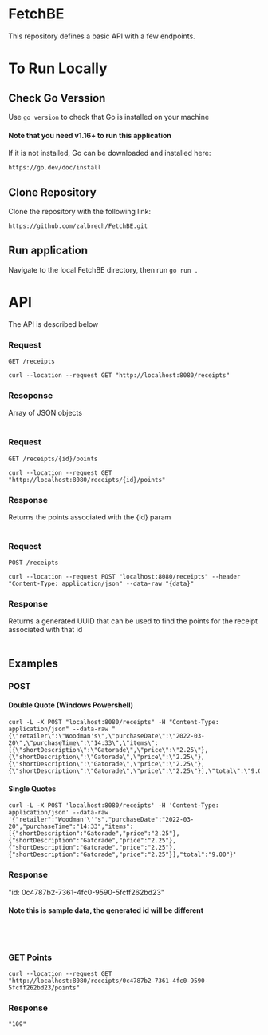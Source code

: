 # FetchBE
This repository defines a basic API with a few endpoints. 

# To Run Locally


## Check Go Verssion
Use ```go version``` to check that Go is installed on your machine

#### Note that you need v1.16+ to run this application

If it is not installed, Go can be downloaded and installed here:

    https://go.dev/doc/install

## Clone Repository 

Clone the repository with the following link:

    https://github.com/zalbrech/FetchBE.git
    
## Run application    
    
Navigate to the local FetchBE directory, then run ```go run .``` 

# API

The API is described below

### Request

`GET /receipts`

    curl --location --request GET "http://localhost:8080/receipts" 
### Resoponse

Array of JSON objects
<br/><br/>

### Request

`GET /receipts/{id}/points`

    curl --location --request GET "http://localhost:8080/receipts/{id}/points"
    
### Response

Returns the points associated with the {id} param
<br/><br/>


### Request

`POST /receipts`

    curl --location --request POST "localhost:8080/receipts" --header "Content-Type: application/json" --data-raw "{data}"   
    
### Response

Returns a generated UUID that can be used to find the points for the receipt associated with that id
<br/><br/>

## Examples

### POST

#### Double Quote (Windows Powershell)

    curl -L -X POST "localhost:8080/receipts" -H "Content-Type: application/json" --data-raw "{\"retailer\":\"Woodman's\",\"purchaseDate\":\"2022-03-20\",\"purchaseTime\":\"14:33\",\"items\":[{\"shortDescription\":\"Gatorade\",\"price\":\"2.25\"},{\"shortDescription\":\"Gatorade\",\"price\":\"2.25\"},{\"shortDescription\":\"Gatorade\",\"price\":\"2.25\"},{\"shortDescription\":\"Gatorade\",\"price\":\"2.25\"}],\"total\":\"9.00\"}"
    
#### Single Quotes

    curl -L -X POST 'localhost:8080/receipts' -H 'Content-Type: application/json' --data-raw '{"retailer":"Woodman'\''s","purchaseDate":"2022-03-20","purchaseTime":"14:33","items":[{"shortDescription":"Gatorade","price":"2.25"},{"shortDescription":"Gatorade","price":"2.25"},{"shortDescription":"Gatorade","price":"2.25"},{"shortDescription":"Gatorade","price":"2.25"}],"total":"9.00"}'


### Response

   "id: 0c4787b2-7361-4fc0-9590-5fcff262bd23"
   
#### Note this is sample data, the generated id will be different
<br/><br/>


### GET Points

    curl --location --request GET "http://localhost:8080/receipts/0c4787b2-7361-4fc0-9590-5fcff262bd23/points"

### Response

    "109"




    




    

